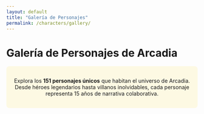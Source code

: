 ```yaml
---
layout: default
title: "Galería de Personajes"
permalink: /characters/gallery/
---
```


# Galería de Personajes de Arcadia

<div class="gallery-intro">
  <p>Explora los <strong>151 personajes únicos</strong> que habitan el universo de Arcadia. Desde héroes legendarios hasta villanos inolvidables, cada personaje representa 15 años de narrativa colaborativa.</p>
</div>

<div class="gallery-container" id="character-gallery">
  <!-- Character cards will be dynamically loaded here -->
</div>

<script src="https://unpkg.com/masonry-layout@4/dist/masonry.pkgd.min.js"></script>
<script src="https://unpkg.com/imagesloaded@4/imagesloaded.pkgd.min.js"></script>

<script>
document.addEventListener('DOMContentLoaded', function() {
  const gallery = document.getElementById('character-gallery');
  
  // Character data - mapping character slugs to their details
  const characters = [
    { slug: '2d', name: '2D', image: '2d.png' },
    { slug: 'alberto-alvarez', name: 'Alberto Álvarez', image: 'alberto-alvarez.png' },
    { slug: 'aldonza-lorenzo', name: 'Aldonza Lorenzo', image: 'Aldonza Lorenzo.png' },
    { slug: 'alfonso-xiii', name: 'Alfonso XIII', image: 'Alfonso Montenegro.png' },
    { slug: 'alice-tesla', name: 'Alice Tesla', image: 'Alice_Tesla.png' },
    { slug: 'ana-montenegro-esfinge-atropos', name: 'Ana Montenegro / Esfinge / Atropos', image: 'ana-montenegro-esfinge-atropos.png' },
    { slug: 'arcadio', name: 'Arcadio', image: 'Arcadio.png' },
    { slug: 'astrid-kayface', name: 'Astrid / Kayface', image: 'Astrid_Kayface.png' },
    { slug: 'autoridad', name: 'Autoridad', image: 'autoridad.png' },
    { slug: 'bailarina', name: 'Bailarina', image: 'Bailarina.png' },
    { slug: 'baron-soledad', name: 'Barón Soledad', image: 'baron-soledad.png' },
    { slug: 'bastet', name: 'Bastet', image: 'bastet.png' },
    { slug: 'bate', name: 'Bate', image: 'Bate.png' },
    { slug: 'bellona', name: 'Bellona', image: 'Bellona.jpg' },
    { slug: 'cacharrero', name: 'Cacharrero', image: 'Cacharrero.png' },
    { slug: 'caos', name: 'Caos', image: 'Caos.png' },
    { slug: 'cerebro', name: 'Cerebro', image: 'cerebro.png' },
    { slug: 'charada', name: 'Charada', image: 'Charada.png' },
    { slug: 'cloris', name: 'Cloris', image: 'Cloris.jpg' },
    { slug: 'comadreja-negra', name: 'Comadreja Negra', image: 'Comadreja negra.png' },
    { slug: 'crazy-mary', name: 'Crazy Mary', image: 'crazy-mary.png' },
    { slug: 'cyberpunk', name: 'Cyberpunk', image: 'cyberpunk.png' },
    { slug: 'david', name: 'David', image: 'david.png' },
    { slug: 'destino', name: 'Destino', image: 'destino.png' },
    { slug: 'diablo', name: 'Diablo', image: 'diablo.png' },
    { slug: 'diana', name: 'Diana', image: 'diana.png' },
    { slug: 'doctor-anselmo', name: 'Doctor Anselmo', image: 'doctor-anselmo.png' },
    { slug: 'ego', name: 'EGO', image: 'ego.png' },
    { slug: 'el-emperador-oscuro', name: 'El Emperador Oscuro', image: 'El Emperador Oscuro.png' },
    { slug: 'el-faraon', name: 'El Faraón', image: 'El Faraón.png' },
    { slug: 'el-golem', name: 'El Golem', image: 'el-golem.png' },
    { slug: 'el-guardian', name: 'El Guardián', image: 'el-guardian.png' },
    { slug: 'el-mago', name: 'El Mago', image: 'El Mago.png' },
    { slug: 'el-matador', name: 'El Matador', image: 'Matador.png' },
    { slug: 'el-senor-de-las-ratas', name: 'El Señor de las Ratas', image: 'el-senor-de-las-ratas.png' },
    { slug: 'el-viejo', name: 'El Viejo', image: 'el-viejo.png' },
    { slug: 'eneiros', name: 'Eneiros', image: 'Eneiros.png' },
    { slug: 'eslizon-esmeralda', name: 'Eslizón Esmeralda', image: 'Eslizon Esmeralda.png' },
    { slug: 'estocada', name: 'Estocada', image: 'Estocada.png' },
    { slug: 'federico-lopez', name: 'Federico López', image: 'federico-lopez.png' },
    { slug: 'fidel-castro', name: 'Fidel Castro', image: 'fidel-castro.png' },
    { slug: 'francisco-franco', name: 'Francisco Franco', image: 'francisco-franco.png' },
    { slug: 'furina', name: 'Furina', image: 'Furina.jpg' },
    { slug: 'garra', name: 'Garra', image: 'Garra.png' },
    { slug: 'general-martinez', name: 'General Martínez', image: 'general-martinez.png' },
    { slug: 'gregor', name: 'Gregor', image: 'gregor.png' },
    { slug: 'gusto', name: 'Gusto', image: 'Gusto.png' },
    { slug: 'hassir', name: 'Hassir', image: 'hassir.png' },
    { slug: 'hermes', name: 'Hermes', image: 'hermes.png' },
    { slug: 'hotman', name: 'Hotman', image: 'Hotman.png' },
    { slug: 'janus', name: 'Janus', image: 'Janus.jpg' },
    { slug: 'john-f-kennedy', name: 'John F. Kennedy', image: 'john-f-kennedy.png' },
    { slug: 'jorge-espectro', name: 'Jorge / Espectro', image: 'espectro.png' },
    { slug: 'jruschov', name: 'Jruschov', image: 'Jruschov.png' },
    { slug: 'justa-justicia-sentencia', name: 'Justa / Justicia / Sentencia', image: 'Justa_Justicia_Sentencia.png' },
    { slug: 'la-baronesa', name: 'La Baronesa', image: 'La Baronesa.png' },
    { slug: 'la-dama', name: 'La Dama', image: 'la-dama.png' },
    { slug: 'la-emperatriz', name: 'La Emperatriz', image: 'la-emperatriz.png' },
    { slug: 'la-farandula', name: 'La Farándula', image: 'la-farandula.png' },
    { slug: 'la-nueva-sombra', name: 'La Nueva Sombra', image: 'la_nueva_sombra.png' },
    { slug: 'la-sombra', name: 'La Sombra', image: 'La Sombra.png' },
    { slug: 'leon-federico', name: 'León Federico', image: 'leon-federico.png' },
    { slug: 'leopoldo-gomez', name: 'Leopoldo Gómez', image: 'leopoldo-gomez.png' },
    { slug: 'los-rayos', name: 'Los Rayos', image: 'los_rayos.png' },
    { slug: 'lsd', name: 'LSD', image: 'lsd.png' },
    { slug: 'lumen', name: 'Lúmen', image: 'Lumen.png' },
    { slug: 'marius-fernandez', name: 'Marius Fernández', image: 'marius.png' },
    { slug: 'marta-alberti', name: 'Marta Alberti', image: 'marta-alberti.png' },
    { slug: 'martillo', name: 'Martillo', image: 'martillo.png' },
    { slug: 'maza', name: 'Maza', image: 'Maza.png' },
    { slug: 'mencia-psique-cia', name: 'Mencia / Psique / Cia', image: 'Mencia_Psique_Cia.png' },
    { slug: 'mentallo', name: 'Mentallo', image: 'Mentallo.png' },
    { slug: 'merx', name: 'Merx', image: 'Merx.jpg' },
    { slug: 'mesmero', name: 'Mésmero', image: 'Mésmero.png' },
    { slug: 'metalo', name: 'Metalo', image: 'Metalo.png' },
    { slug: 'mister-skip', name: 'Mister Skip', image: 'mister-skip.png' },
    { slug: 'mulciber', name: 'Mulciber', image: 'Mulcifer.jpg' },
    { slug: 'neon', name: 'Neón', image: 'Neon.png' },
    { slug: 'nube', name: 'Nube', image: 'Nube.png' },
    { slug: 'oido', name: 'Oído', image: 'Oido.png' },
    { slug: 'olfato', name: 'Olfato', image: 'Olfato.png' },
    { slug: 'oneill', name: 'Oneill', image: 'Oneill.png' },
    { slug: 'pandorum', name: 'Pandorum', image: 'Pandorum.png' },
    { slug: 'panuelo', name: 'Pañuelo', image: 'Pañuelo.png' },
    { slug: 'pastel-de-carne', name: 'Pastel de Carne', image: 'Pastel de carne.png' },
    { slug: 'primo-de-rivera', name: 'Primo de Rivera', image: 'primo-de-rivera.png' },
    { slug: 'psicodalia', name: 'Psicodalia', image: 'psicodalia.png' },
    { slug: 'puno-gris', name: 'Puño Gris', image: 'puno-gris.png' },
    { slug: 'raffella-giovanni', name: 'Raffella Giovanni', image: 'raffella-giovanni.png' },
    { slug: 'rayo-igneo', name: 'Rayo Ígneo', image: 'rayo-igneo.png' },
    { slug: 'relampago', name: 'Relámpago', image: 'Relampago.png' },
    { slug: 'roberto-vazquez', name: 'Roberto Vázquez', image: 'roberto-vazquez.png' },
    { slug: 'rojo', name: 'Rojo', image: 'Rojo.png' },
    { slug: 'saltamontes', name: 'Saltamontes', image: 'Saltamontes.png' },
    { slug: 'sara10-mecanica', name: 'Sara10 / Mecánica', image: 'Sara10_Mecánica.png' },
    { slug: 'sedal', name: 'Sedal', image: 'Sedal.png' },
    { slug: 'senora-pepa', name: 'Señora Pepa', image: 'senora-pepa.png' },
    { slug: 'serpiente', name: 'Serpiente', image: 'Serpiente.png' },
    { slug: 'siberia', name: 'Siberia', image: 'siberia.png' },
    { slug: 'superglue', name: 'SuperGlue', image: 'Superglue.png' },
    { slug: 'tacto', name: 'Tacto', image: 'Tacto.png' },
    { slug: 'telarana', name: 'Telaraña', image: 'telaraña.png' },
    { slug: 'temblores', name: 'Temblores', image: 'Temblores.png' },
    { slug: 'the-rock', name: 'The Rock', image: 'The Rock.png' },
    { slug: 'thomas-raza', name: 'Thomas / Raza', image: 'Thomas_Raza.png' },
    { slug: 'tifon', name: 'Tifón', image: 'tifon.png' },
    { slug: 'trueno', name: 'Trueno', image: 'Trueno.png' },
    { slug: 'venus-sibila', name: 'Venus / Sibila', image: 'Venus Sibila.png' },
    { slug: 'vista', name: 'Vista', image: 'Vista.png' },
    { slug: 'voltumna', name: 'Voltumna', image: 'Voltumna.jpg' },
    { slug: 'waldo-gutierrez', name: 'Waldo Gutierrez', image: 'Waldo Gutierrez.png' },
    { slug: 'yeng', name: 'Yeng', image: 'Yeng.png' },
    { slug: 'zambo-mambo', name: 'Zambo y Mambo', image: 'zambo-mambo.png' }
  ];

  // Create character cards
  characters.forEach(character => {
    const card = document.createElement('div');
    card.className = 'character-card';
    card.innerHTML = `
      <a href="{{ site.baseurl }}/characters/details/${character.slug}/" class="character-link">
        <div class="character-image-container">
          <img src="{{ site.baseurl }}/assets/img/characters/${character.image}" 
               alt="${character.name}" 
               class="character-image"
               loading="lazy"
               onerror="this.style.display='none'; this.nextElementSibling.style.display='block';">
          <div class="character-placeholder" style="display: none;">
            <span class="character-initial">${character.name.charAt(0)}</span>
          </div>
        </div>
        <div class="character-info">
          <h3 class="character-name">${character.name}</h3>
        </div>
      </a>
    `;
    gallery.appendChild(card);
  });

  // Initialize Masonry after images load
  imagesLoaded(gallery, function() {
    new Masonry(gallery, {
      itemSelector: '.character-card',
      columnWidth: '.character-card',
      gutter: 20,
      fitWidth: true
    });
  });
});
</script>

<style>
.gallery-intro {
  text-align: center;
  margin-bottom: 2rem;
  padding: 1rem;
  background: rgba(255, 215, 0, 0.1);
  border-radius: 8px;
}

.gallery-container {
  margin: 0 auto;
  padding: 20px 0;
}

.character-card {
  width: 200px;
  margin-bottom: 20px;
  background: #fff;
  border-radius: 12px;
  box-shadow: 0 4px 8px rgba(0,0,0,0.1);
  transition: all 0.3s ease;
  overflow: hidden;
}

.character-card:hover {
  transform: translateY(-5px);
  box-shadow: 0 8px 25px rgba(0,0,0,0.15);
}

.character-link {
  display: block;
  text-decoration: none;
  color: inherit;
}

.character-image-container {
  position: relative;
  width: 100%;
  height: 200px;
  overflow: hidden;
  background: #f5f5f5;
}

.character-image {
  width: 100%;
  height: 100%;
  object-fit: cover;
  transition: transform 0.3s ease;
}

.character-card:hover .character-image {
  transform: scale(1.05);
}

.character-placeholder {
  position: absolute;
  top: 0;
  left: 0;
  width: 100%;
  height: 100%;
  display: flex;
  align-items: center;
  justify-content: center;
  background: linear-gradient(135deg, #FFD700, #FFA500);
}

.character-initial {
  font-size: 3rem;
  font-weight: bold;
  color: #fff;
  text-shadow: 2px 2px 4px rgba(0,0,0,0.3);
}

.character-info {
  padding: 15px;
  text-align: center;
}

.character-name {
  margin: 0;
  font-size: 1rem;
  font-weight: bold;
  color: #333;
  font-family: 'Bangers', cursive;
  text-transform: uppercase;
  letter-spacing: 1px;
}

/* Responsive design */
@media (max-width: 768px) {
  .character-card {
    width: 150px;
  }
  
  .character-image-container {
    height: 150px;
  }
  
  .character-name {
    font-size: 0.9rem;
  }
}

@media (max-width: 480px) {
  .gallery-container {
    padding: 10px;
  }
  
  .character-card {
    width: 130px;
    margin-bottom: 15px;
  }
  
  .character-image-container {
    height: 130px;
  }
  
  .character-info {
    padding: 10px;
  }
  
  .character-name {
    font-size: 0.8rem;
  }
}

/* Loading animation */
.character-image {
  opacity: 0;
  transition: opacity 0.3s ease;
}

.character-image.loaded {
  opacity: 1;
}
</style>

<script>
// Add loaded class when images load
document.addEventListener('DOMContentLoaded', function() {
  const images = document.querySelectorAll('.character-image');
  images.forEach(img => {
    if (img.complete) {
      img.classList.add('loaded');
    } else {
      img.addEventListener('load', function() {
        this.classList.add('loaded');
      });
    }
  });
});
</script>